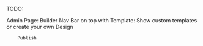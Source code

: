 TODO:

Admin Page:
    Builder
    Nav Bar on top with
        Template:
            Show custom templates or create your own
        Design
            
        Publish

